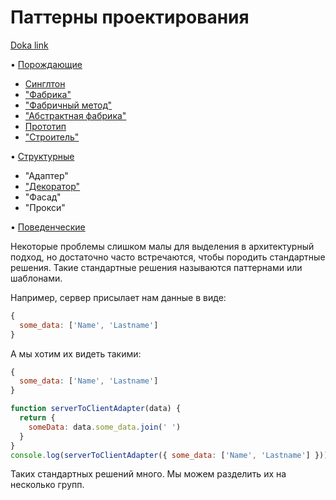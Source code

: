 # Паттерны проектирования
[Doka link](https://doka.guide/tools/design-patterns-creational/)  
  
• [Порождающие](./Creational_Patterns.md)  
+ [Синглтон](./Creational_Patterns.md#синглтон-или-одиночка)
+ ["Фабрика"](./Creational_Patterns.md#«фабрика») 
+ ["Фабричный метод"](./Creational_Patterns.md#«фабричный-метод»)  
+ ["Абстрактная фабрика"](./Creational_Patterns.md#«абстрактная-фабрика»)  
+ [Прототип](./Creational_Patterns.md#прототип)  
+ ["Строитель"](./Creational_Patterns.md#«строитель»)  

• [Структурные](#структурные)  
+ "Адаптер"
+ ["Декоратор"](./Structural_Patterns.md#декоратор)
+ "Фасад"
+ "Прокси"

• [Поведенческие](#поведенческие)  

Некоторые проблемы слишком малы для выделения в архитектурный подход, но достаточно часто встречаются, чтобы породить стандартные решения. Такие стандартные решения называются паттернами или шаблонами.  

Например, сервер присылает нам данные в виде:
```javascript
{ 
  some_data: ['Name', 'Lastname'] 
}
```  
А мы хотим их видеть такими:
```javascript
{ 
  some_data: ['Name', 'Lastname'] 
}
```  
```javascript
function serverToClientAdapter(data) {
  return {
    someData: data.some_data.join(' ')
  }
}
console.log(serverToClientAdapter({ some_data: ['Name', 'Lastname'] }))
```  
Таких стандартных решений много. Мы можем разделить их на несколько групп.
